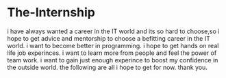 # The-Internship
i have always wanted a career in the IT world and its so hard to choose,so i hope to get advice and mentorship to choose a  befitting career in the IT world. 
i want to become better in programming.
i hope to get hands on real life job experinces.
i want to learn more from people and feel the power of team work.
i want to gain just enough experince to boost my confidence in the outside world.
the following are all i hope to get for now. thank you.
